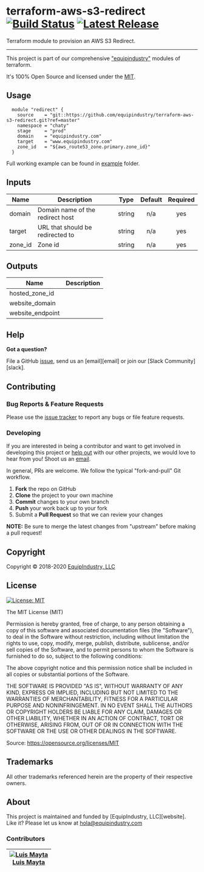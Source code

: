 # terraform-aws-s3-redirect [![Build Status](https://travis-ci.org/equipindustry/terraform-aws-s3-redirect.svg?branch=master)](https://travis-ci.org/equipindustry/terraform-aws-s3-redirect) [![Latest Release](https://img.shields.io/github/release/equipindustry/terraform-aws-s3-redirect.svg)](https://travis-ci.org/equipindustry/terraform-aws-s3-redirect/releases)

Terraform module to provision an AWS S3 Redirect.

---

This project is part of our comprehensive ["equipindustry"](https://equipindustry.com) modules of terraform.

It's 100% Open Source and licensed under the [MIT](LICENSE).

## Usage

```hcl
  module "redirect" {
    source    = "git::https://github.com/equipindustry/terraform-aws-s3-redirect.git?ref=master"
    namespace = "chaty"
    stage     = "prod"
    domain    = "equipindustry.com"
    target    = "www.equipindustry.com"
    zone_id   = "${aws_route53_zone.primary.zone_id}"
  }
```

Full working example can be found in [example](./example) folder.

## Inputs

| Name    | Description                      |  Type  | Default | Required |
| ------- | -------------------------------- | :----: | :-----: | :------: |
| domain  | Domain name of the redirect host | string |   n/a   |   yes    |
| target  | URL that should be redirected to | string |   n/a   |   yes    |
| zone_id | Zone id                          | string |   n/a   |   yes    |

## Outputs

| Name             | Description |
| ---------------- | ----------- |
| hosted_zone_id   |             |
| website_domain   |             |
| website_endpoint |             |

## Help

**Got a question?**

File a GitHub [issue](https://github.com/equipindustry/terraform-aws-s3-redirect/issues), send us an [email][email] or join our [Slack Community][slack].

## Contributing

### Bug Reports & Feature Requests

Please use the [issue tracker](https://github.com/equipindustry/terraform-aws-s3-redirect/issues) to report any bugs or file feature requests.

### Developing

If you are interested in being a contributor and want to get involved in developing this project or [help out](https://github.com/equipindustry) with our other projects, we would love to hear from you! Shoot us an [email](mailto:hola@equipindustry.com).

In general, PRs are welcome. We follow the typical "fork-and-pull" Git workflow.

1.  **Fork** the repo on GitHub
2.  **Clone** the project to your own machine
3.  **Commit** changes to your own branch
4.  **Push** your work back up to your fork
5.  Submit a **Pull Request** so that we can review your changes

**NOTE:** Be sure to merge the latest changes from "upstream" before making a pull request!

## Copyright

Copyright © 2018-2020 [EquipIndustry, LLC](https://equipindustry.com)

## License

[![License: MIT](https://img.shields.io/badge/License-MIT-yellow.svg)](https://opensource.org/licenses/MIT)

The MIT License (MIT)

Permission is hereby granted, free of charge, to any person obtaining a copy of this software and associated documentation files (the "Software"), to deal in the Software without restriction, including without limitation the rights to use, copy, modify, merge, publish, distribute, sublicense, and/or sell copies of the Software, and to permit persons to whom the Software is furnished to do so, subject to the following conditions:

The above copyright notice and this permission notice shall be included in all copies or substantial portions of the Software.

THE SOFTWARE IS PROVIDED "AS IS", WITHOUT WARRANTY OF ANY KIND, EXPRESS OR IMPLIED, INCLUDING BUT NOT LIMITED TO THE WARRANTIES OF MERCHANTABILITY, FITNESS FOR A PARTICULAR PURPOSE AND NONINFRINGEMENT. IN NO EVENT SHALL THE AUTHORS OR COPYRIGHT HOLDERS BE LIABLE FOR ANY CLAIM, DAMAGES OR OTHER LIABILITY, WHETHER IN AN ACTION OF CONTRACT, TORT OR OTHERWISE, ARISING FROM, OUT OF OR IN CONNECTION WITH THE SOFTWARE OR THE USE OR OTHER DEALINGS IN THE SOFTWARE.

Source: <https://opensource.org/licenses/MIT>

## Trademarks

All other trademarks referenced herein are the property of their respective owners.

## About

This project is maintained and funded by [EquipIndustry, LLC][website]. Like it? Please let us know at <hola@equipindustry.com>

### Contributors

| [![Luis Mayta][luismayta_avatar]][luismayta_homepage]<br/>[Luis Mayta][luismayta_homepage] |
| ------------------------------------------------------------------------------------------ |


[luismayta_homepage]: https://github.com/luismayta
[luismayta_avatar]: https://github.com/luismayta.png?size=150
